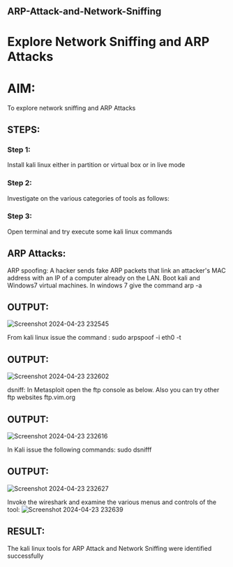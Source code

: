 ## ARP-Attack-and-Network-Sniffing
# Explore Network Sniffing and ARP Attacks

# AIM:

To explore network sniffing and ARP Attacks

## STEPS:

### Step 1:

Install kali linux either in partition or virtual box or in live mode

### Step 2:

Investigate on the various categories of tools as follows:


### Step 3:
Open terminal and try execute some kali linux commands

## ARP Attacks:  
ARP spoofing: A hacker sends fake ARP packets that link an attacker's MAC address with an IP of a computer already on the LAN. 
Boot kali and Windows7 virtual machines.
In windows 7 give the command arp -a
## OUTPUT:
![Screenshot 2024-04-23 232545](https://github.com/Gajalakshmivelmurugan/ARP-Attack-and-Network-Sniffing/assets/144871940/047e70d2-9ec1-4f39-bb4e-8445cc5d6389)


From kali linux issue the command :
sudo arpspoof -i eth0 -t <target system> <gateway>
## OUTPUT:
![Screenshot 2024-04-23 232602](https://github.com/Gajalakshmivelmurugan/ARP-Attack-and-Network-Sniffing/assets/144871940/7f2b3107-e994-4fec-9c0a-85bb814e7638)


 dsniff:
In Metasploit open the ftp console as below. Also you can try other ftp websites ftp.vim.org
## OUTPUT:


![Screenshot 2024-04-23 232616](https://github.com/Gajalakshmivelmurugan/ARP-Attack-and-Network-Sniffing/assets/144871940/7ef40410-55c1-4d88-aecd-f8b40b763cef)


In Kali issue the following commands:
sudo dsnifff
## OUTPUT:


![Screenshot 2024-04-23 232627](https://github.com/Gajalakshmivelmurugan/ARP-Attack-and-Network-Sniffing/assets/144871940/4ebf8d85-86e2-4735-bd2e-baeab392c654)


Invoke the wireshark and examine the various menus  and controls of the tool:
![Screenshot 2024-04-23 232639](https://github.com/Gajalakshmivelmurugan/ARP-Attack-and-Network-Sniffing/assets/144871940/d0a17541-8d82-4c2a-8b5a-332f00802f62)


## RESULT:
The kali linux tools for ARP Attack and Network Sniffing were identified successfully
